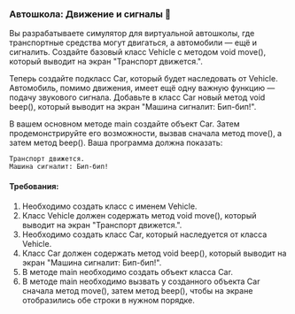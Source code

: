 
### Автошкола: Движение и сигналы 🚦

Вы разрабатываете симулятор для виртуальной автошколы, где транспортные средства могут двигаться, а автомобили — ещё и сигналить. Создайте базовый класс Vehicle с методом void move(), который выводит на экран "Транспорт движется.".

Теперь создайте подкласс Car, который будет наследовать от Vehicle. Автомобиль, помимо движения, имеет ещё одну важную функцию — подачу звукового сигнала. Добавьте в класс Car новый метод void beep(), который выводит на экран "Машина сигналит: Бип-бип!".

В вашем основном методе main создайте объект Car. Затем продемонстрируйте его возможности, вызвав сначала метод move(), а затем метод beep(). Ваша программа должна показать:

```
Транспорт движется.
Машина сигналит: Бип-бип!
```

#### Требования:
1. Необходимо создать класс с именем Vehicle.
2. Класс Vehicle должен содержать метод void move(), который выводит на экран "Транспорт движется.".
3. Необходимо создать класс Car, который наследуется от класса Vehicle.
4. Класс Car должен содержать метод void beep(), который выводит на экран "Машина сигналит: Бип-бип!".
5. В методе main необходимо создать объект класса Car.
6. В методе main необходимо вызвать у созданного объекта Car сначала метод move(), затем метод beep(), чтобы на экране отобразились обе строки в нужном порядке.